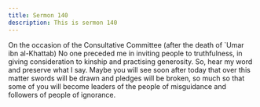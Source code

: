 ```yaml
---
title: Sermon 140
description: This is sermon 140
---
```


On the occasion of the Consultative Committee
(after the death of `Umar ibn al-Khattab)
No one preceded me in inviting people to truthfulness, in giving consideration to kinship and
practising generosity. So, hear my word and preserve what I say.
Maybe you will see soon after today that over this matter swords will be drawn and pledges
will be broken, so much so that some of you will become leaders of the people of
misguidance and followers of people of ignorance.